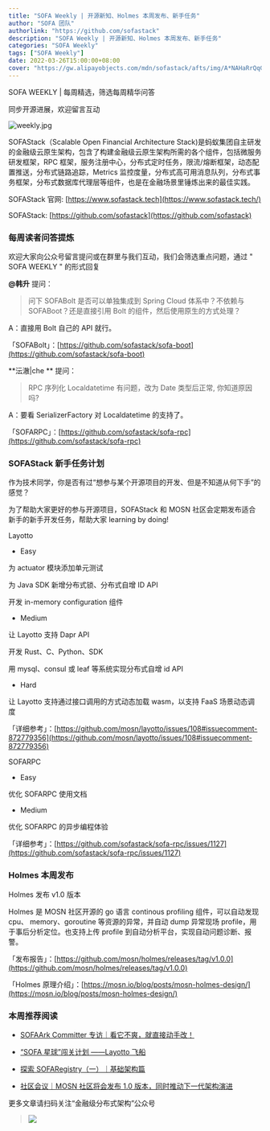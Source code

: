 ```yaml
---
title: "SOFA Weekly | 开源新知、Holmes 本周发布、新手任务"
author: "SOFA 团队"
authorlink: "https://github.com/sofastack"
description: "SOFA Weekly | 开源新知、Holmes 本周发布、新手任务"
categories: "SOFA Weekly"
tags: ["SOFA Weekly"]
date: 2022-03-26T15:00:00+08:00
cover: "https://gw.alipayobjects.com/mdn/sofastack/afts/img/A*NAHaRrQqGzAAAAAAAAAAAAAAARQnAQ"
---
```


SOFA WEEKLY | 每周精选，筛选每周精华问答

同步开源进展，欢迎留言互动

![weekly.jpg](https://gw.alipayobjects.com/mdn/sofastack/afts/img/A*NAHaRrQqGzAAAAAAAAAAAAAAARQnAQ)

SOFAStack（Scalable Open Financial Architecture Stack)是蚂蚁集团自主研发的金融级云原生架构，包含了构建金融级云原生架构所需的各个组件，包括微服务研发框架，RPC 框架，服务注册中心，分布式定时任务，限流/熔断框架，动态配置推送，分布式链路追踪，Metrics 监控度量，分布式高可用消息队列，分布式事务框架，分布式数据库代理层等组件，也是在金融场景里锤炼出来的最佳实践。

SOFAStack 官网: [https://www.sofastack.tech](https://www.sofastack.tech/)

SOFAStack: [https://github.com/sofastack](https://github.com/sofastack)

### 每周读者问答提炼

欢迎大家向公众号留言提问或在群里与我们互动，我们会筛选重点问题，通过 " SOFA WEEKLY " 的形式回复

**@韩升** 提问：

> 问下 SOFABolt 是否可以单独集成到 Spring Cloud 体系中？不依赖与 SOFABoot？还是直接引用 Bolt 的组件，然后使用原生的方式处理？

A：直接用 Bolt 自己的 API 就行。

「SOFABolt」：[https://github.com/sofastack/sofa-boot](https://github.com/sofastack/sofa-boot)

**沄澈|che ** 提问：

> RPC 序列化 Localdatetime 有问题，改为 Date 类型后正常, 你知道原因吗?

A：要看 SerializerFactory 对 Localdatetime 的支持了。

「SOFARPC」：[https://github.com/sofastack/sofa-rpc](https://github.com/sofastack/sofa-rpc)

### SOFAStack 新手任务计划

作为技术同学，你是否有过“想参与某个开源项目的开发、但是不知道从何下手”的感觉？

为了帮助大家更好的参与开源项目，SOFAStack 和 MOSN 社区会定期发布适合新手的新手开发任务，帮助大家 learning by doing!

Layotto

- Easy

为 actuator 模块添加单元测试

为 Java SDK 新增分布式锁、分布式自增 ID API

开发 in-memory configuration 组件

- Medium

让 Layotto 支持 Dapr API

开发 Rust、C、Python、SDK

用 mysql、consul 或 leaf 等系统实现分布式自增 id API

- Hard

让 Layotto 支持通过接口调用的方式动态加载 wasm，以支持 FaaS 场景动态调度

「详细参考」：[https://github.com/mosn/layotto/issues/108#issuecomment-872779356](https://github.com/mosn/layotto/issues/108#issuecomment-872779356)

SOFARPC

- Easy

优化 SOFARPC 使用文档

- Medium

优化 SOFARPC 的异步编程体验

「详细参考」：[https://github.com/sofastack/sofa-rpc/issues/1127](https://github.com/sofastack/sofa-rpc/issues/1127)

### Holmes 本周发布

Holmes 发布 v1.0 版本

Holmes 是 MOSN 社区开源的 go 语言 continous profiling 组件，可以自动发现 cpu、 memory、goroutine 等资源的异常，并自动 dump 异常现场 profile，用于事后分析定位。也支持上传 profile 到自动分析平台，实现自动问题诊断、报警。

「发布报告」：[https://github.com/mosn/holmes/releases/tag/v1.0.0](https://github.com/mosn/holmes/releases/tag/v1.0.0)

「Holmes 原理介绍」：[https://mosn.io/blog/posts/mosn-holmes-design/](https://mosn.io/blog/posts/mosn-holmes-design/)

### 本周推荐阅读

- [SOFAArk Committer 专访｜看它不爽，就直接动手改！](https://mp.weixin.qq.com/s?__biz=MzUzMzU5Mjc1Nw==&mid=2247503819&idx=1&sn=8dfd99fac47b7c9c6e4f507db5d7a11f&chksm=faa32011cdd4a9070e80c69d21fbab7a16047d307907b61ed7c3bdf588d7d57af2cd41fffa26&scene=21)

- [“SOFA 星球”闯关计划 ——Layotto 飞船](https://mp.weixin.qq.com/s?__biz=MzUzMzU5Mjc1Nw==&mid=2247504126&idx=1&sn=a0074b03b18e819750a9ab56a4aa0574&chksm=faa33f24cdd4b632dbe9e4ca80ac049e8499b966ff1b95f07c965221bfbf7ff8519b28e29e55&scene=21)

- [探索 SOFARegistry（一）｜基础架构篇](https://mp.weixin.qq.com/s?__biz=MzUzMzU5Mjc1Nw==&mid=2247502139&idx=1&sn=015419fdc360c07030cf147cbfb1cf2f&chksm=faa326e1cdd4aff71d498bbdcdf3e2bf83e53a7a0cfc6c01ff123860e074d199411191b3ea13&scene=21)

- [社区会议｜MOSN 社区将会发布 1.0 版本，同时推动下一代架构演进](https://mp.weixin.qq.com/s?__biz=MzUzMzU5Mjc1Nw==&mid=2247502035&idx=1&sn=7854ee79b923d5431903f787ff9edc73&chksm=faa32709cdd4ae1fce7b031a5ceed38018dbcc61da42024649d8ef0c5b39d823d508004239a8&scene=21)

更多文章请扫码关注“金融级分布式架构”公众号

> ![](https://gw.alipayobjects.com/mdn/rms_1c90e8/afts/img/A*8G5NRZ7UEToAAAAAAAAAAAAAARQnAQ)
